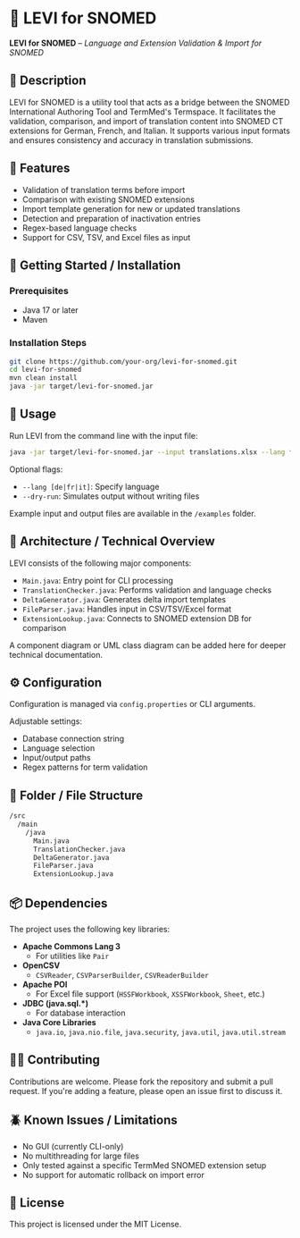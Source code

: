 # 🧾 LEVI for SNOMED

**LEVI for SNOMED** – *Language and Extension Validation & Import for SNOMED*

## 📝 Description

LEVI for SNOMED is a utility tool that acts as a bridge between the SNOMED International Authoring Tool and TermMed's Termspace. It facilitates the validation, comparison, and import of translation content into SNOMED CT extensions for German, French, and Italian. It supports various input formats and ensures consistency and accuracy in translation submissions.

## 🚀 Features

- Validation of translation terms before import
- Comparison with existing SNOMED extensions
- Import template generation for new or updated translations
- Detection and preparation of inactivation entries
- Regex-based language checks
- Support for CSV, TSV, and Excel files as input

## 🏁 Getting Started / Installation

### Prerequisites

- Java 17 or later
- Maven

### Installation Steps

```bash
git clone https://github.com/your-org/levi-for-snomed.git
cd levi-for-snomed
mvn clean install
java -jar target/levi-for-snomed.jar
```

## 🧪 Usage

Run LEVI from the command line with the input file:

```bash
java -jar target/levi-for-snomed.jar --input translations.xlsx --lang fr
```

Optional flags:

- `--lang [de|fr|it]`: Specify language
- `--dry-run`: Simulates output without writing files

Example input and output files are available in the `/examples` folder.

## 🧩 Architecture / Technical Overview

LEVI consists of the following major components:

- `Main.java`: Entry point for CLI processing
- `TranslationChecker.java`: Performs validation and language checks
- `DeltaGenerator.java`: Generates delta import templates
- `FileParser.java`: Handles input in CSV/TSV/Excel format
- `ExtensionLookup.java`: Connects to SNOMED extension DB for comparison

A component diagram or UML class diagram can be added here for deeper technical documentation.

## ⚙️ Configuration

Configuration is managed via `config.properties` or CLI arguments.

Adjustable settings:

- Database connection string
- Language selection
- Input/output paths
- Regex patterns for term validation

## 📂 Folder / File Structure

```bash
/src
  /main
    /java
      Main.java
      TranslationChecker.java
      DeltaGenerator.java
      FileParser.java
      ExtensionLookup.java
```

## 📦 Dependencies

The project uses the following key libraries:

- **Apache Commons Lang 3**
  - For utilities like `Pair`
- **OpenCSV**
  - `CSVReader`, `CSVParserBuilder`, `CSVReaderBuilder`
- **Apache POI**
  - For Excel file support (`HSSFWorkbook`, `XSSFWorkbook`, `Sheet`, etc.)
- **JDBC (java.sql.\*)**
  - For database interaction
- **Java Core Libraries**
  - `java.io`, `java.nio.file`, `java.security`, `java.util`, `java.util.stream`

## 🧑‍💻 Contributing

Contributions are welcome. Please fork the repository and submit a pull request. If you're adding a feature, please open an issue first to discuss it.

## 🪲 Known Issues / Limitations

- No GUI (currently CLI-only)
- No multithreading for large files
- Only tested against a specific TermMed SNOMED extension setup
- No support for automatic rollback on import error

## 📄 License

This project is licensed under the MIT License.
